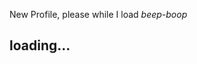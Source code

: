New Profile, please while I load *beep-boop*

## loading...

<!---
branden-fullstackdev/branden-fullstackdev is a ✨ special ✨ repository because its `README.md` (this file) appears on your GitHub profile.
You can click the Preview link to take a look at your changes.
--->
